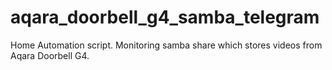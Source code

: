# aqara_doorbell_g4_samba_telegram
Home Automation script. Monitoring samba share which stores videos from Aqara Doorbell G4.
